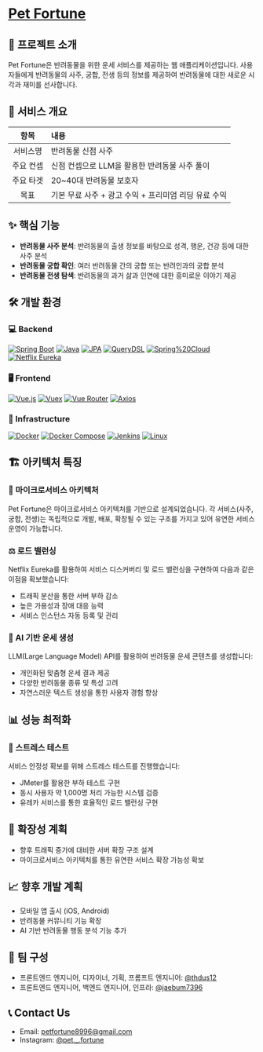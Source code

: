 # [Pet Fortune](https://pet-fortune.com)

## 🐾 프로젝트 소개
Pet Fortune은 반려동물을 위한 운세 서비스를 제공하는 웹 애플리케이션입니다. 사용자들에게 반려동물의 사주, 궁합, 전생 등의 정보를 제공하여 반려동물에 대한 새로운 시각과 재미를 선사합니다.

## 📌 서비스 개요

| **항목** | **내용** |
|:-------:|:--------|
| 서비스명 | 반려동물 신점 사주 |
| 주요 컨셉 | 신점 컨셉으로 LLM을 활용한 반려동물 사주 풀이 |
| 주요 타겟 | 20~40대 반려동물 보호자 |
| 목표 | 기본 무료 사주 + 광고 수익 + 프리미엄 리딩 유료 수익 |

## ✨ 핵심 기능
- **반려동물 사주 분석**: 반려동물의 출생 정보를 바탕으로 성격, 행운, 건강 등에 대한 사주 분석
- **반려동물 궁합 확인**: 여러 반려동물 간의 궁합 또는 반려인과의 궁합 분석
- **반려동물 전생 탐색**: 반려동물의 과거 삶과 인연에 대한 흥미로운 이야기 제공

## 🛠️ 개발 환경

### 💻 Backend
[![Spring Boot](https://img.shields.io/badge/Spring%20Boot-3.2.3-green)](https://spring.io/projects/spring-boot)
[![Java](https://img.shields.io/badge/Java-17-orange)](https://www.oracle.com/java/)
[![JPA](https://img.shields.io/badge/JPA-yellow)](https://www.oracle.com/java/technologies/persistence-jsp.html)
[![QueryDSL](https://img.shields.io/badge/QueryDSL-5.0.0-brightgreen)](http://querydsl.com/)
[![Spring%20Cloud](https://img.shields.io/badge/Spring%20Cloud-2023.0.0-purple)](https://spring.io/projects/spring-cloud)
[![Netflix Eureka](https://img.shields.io/badge/Netflix%20Eureka-blue)](https://github.com/Netflix/eureka)

### 🖥️ Frontend
[![Vue.js](https://img.shields.io/badge/Vue.js-3.0-green)](https://vuejs.org/)
[![Vuex](https://img.shields.io/badge/Vuex-4.0-darkgreen)](https://vuex.vuejs.org/)
[![Vue Router](https://img.shields.io/badge/Vue%20Router-4.0-yellowgreen)](https://router.vuejs.org/)
[![Axios](https://img.shields.io/badge/Axios-1.6.0-orange)](https://axios-http.com/)

### 🔧 Infrastructure
[![Docker](https://img.shields.io/badge/Docker-blue)](https://www.docker.com/)
[![Docker Compose](https://img.shields.io/badge/Docker%20Compose-lightblue)](https://docs.docker.com/compose/)
[![Jenkins](https://img.shields.io/badge/Jenkins-red)](https://www.jenkins.io/)
[![Linux](https://img.shields.io/badge/Linux-gray)](https://www.linux.org/)

## 🏗️ 아키텍처 특징

### 🧩 마이크로서비스 아키텍처
Pet Fortune은 마이크로서비스 아키텍처를 기반으로 설계되었습니다. 각 서비스(사주, 궁합, 전생)는 독립적으로 개발, 배포, 확장될 수 있는 구조를 가지고 있어 유연한 서비스 운영이 가능합니다.

### ⚖️ 로드 밸런싱
Netflix Eureka를 활용하여 서비스 디스커버리 및 로드 밸런싱을 구현하여 다음과 같은 이점을 확보했습니다:
- 트래픽 분산을 통한 서버 부하 감소
- 높은 가용성과 장애 대응 능력
- 서비스 인스턴스 자동 등록 및 관리

### 🤖 AI 기반 운세 생성
LLM(Large Language Model) API를 활용하여 반려동물 운세 콘텐츠를 생성합니다:
- 개인화된 맞춤형 운세 결과 제공
- 다양한 반려동물 종류 및 특성 고려
- 자연스러운 텍스트 생성을 통한 사용자 경험 향상

## 📊 성능 최적화

### 🧪 스트레스 테스트
서비스 안정성 확보를 위해 스트레스 테스트를 진행했습니다:
- JMeter를 활용한 부하 테스트 구현
- 동시 사용자 약 1,000명 처리 가능한 시스템 검증
- 유레카 서비스를 통한 효율적인 로드 밸런싱 구현

## 🚀 확장성 계획
- 향후 트래픽 증가에 대비한 서버 확장 구조 설계
- 마이크로서비스 아키텍처를 통한 유연한 서비스 확장 가능성 확보

## 📈 향후 개발 계획
- 모바일 앱 출시 (iOS, Android)
- 반려동물 커뮤니티 기능 확장
- AI 기반 반려동물 행동 분석 기능 추가

## 👥 팀 구성
- 프론트엔드 엔지니어, 디자이너, 기획, 프롬프트 엔지니어: [@thdus12](https://github.com/thdus12)
- 프론트엔드 엔지니어, 백엔드 엔지니어, 인프라: [@jaebum7396](https://github.com/jaebum7396)

## 📞 Contact Us
- Email: petfortune8996@gmail.com
- Instagram: [@pet._.fortune](https://www.instagram.com/pet._.fortune)
